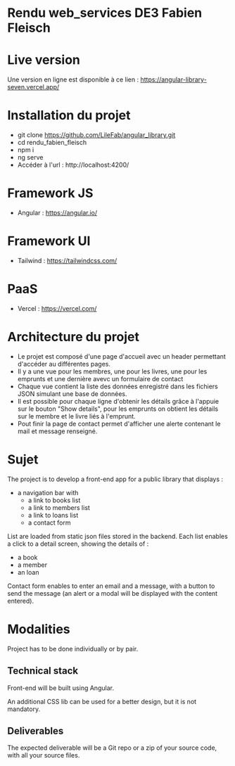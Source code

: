 # Rendu web_services DE3 Fabien Fleisch

# Live version
Une version en ligne est disponible à ce lien : https://angular-library-seven.vercel.app/

# Installation du projet
- git clone https://github.com/LileFab/angular_library.git
- cd rendu_fabien_fleisch
- npm i
- ng serve
- Accéder à l'url : http://localhost:4200/

# Framework JS
- Angular : https://angular.io/

# Framework UI
- Tailwind : https://tailwindcss.com/

# PaaS
- Vercel : https://vercel.com/

# Architecture du projet

- Le projet est composé d'une page d'accueil avec un header permettant d'accéder au différentes pages.
- Il y a une vue pour les membres, une pour les livres, une pour les emprunts et une dernière avevc un formulaire de contact
- Chaque vue contient la liste des données enregistré dans les fichiers JSON simulant une base de données.
- Il est possible pour chaque ligne d'obtenir les détails grâce à l'appuie sur le bouton "Show details", pour les emprunts on obtient les détails sur le membre et le livre liés à l'emprunt.
- Pout finir la page de contact permet d'afficher une alerte contenant le mail et message renseigné.

# Sujet

The project is to develop a front-end app for a public library that displays :
- a navigation bar with 
  - a link to books list
  - a link to members list
  - a link to loans list
  - a contact form

List are loaded from static json files stored in the backend.
Each list enables a click to a detail screen, showing the details of :
- a book
- a member
- an loan

Contact form enables to enter an email and a message, with a button to send the message (an alert or a modal will be displayed with the content entered).

# Modalities

Project has to be done individually or by pair.  

## Technical stack

Front-end will be built using Angular.

An additional CSS lib can be used for a better design, but it is not mandatory.

## Deliverables

The expected deliverable will be a Git repo or a zip of your source code, with all your source files.
